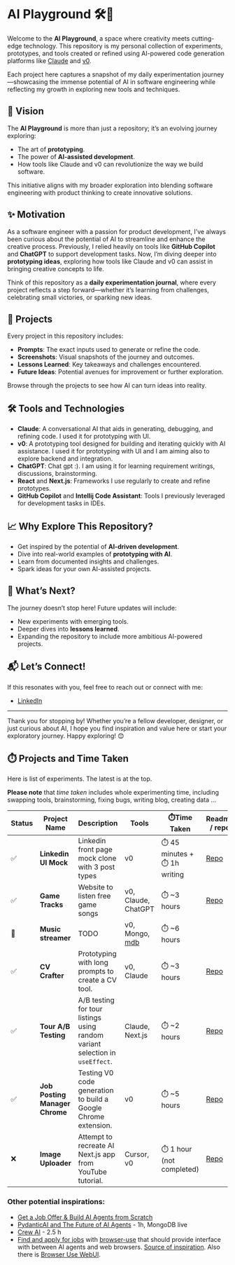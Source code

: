 # AI Playground 🛠️🤖

Welcome to the **AI Playground**, a space where creativity meets cutting-edge technology. This repository is my personal collection of experiments, prototypes, and tools created or refined using AI-powered code generation platforms like [Claude](https://www.anthropic.com/index/claude) and [v0](https://v0.dev/).

Each project here captures a snapshot of my daily experimentation journey—showcasing the immense potential of AI in software engineering while reflecting my growth in exploring new tools and techniques.

## 🌟 Vision
The **AI Playground** is more than just a repository; it’s an evolving journey exploring:
- The art of **prototyping**.
- The power of **AI-assisted development**.
- How tools like Claude and v0 can revolutionize the way we build software.

This initiative aligns with my broader exploration into blending software engineering with product thinking to create innovative solutions.

## ✨ Motivation
As a software engineer with a passion for product development, I’ve always been curious about the potential of AI to streamline and enhance the creative process. Previously, I relied heavily on tools like **GitHub Copilot** and **ChatGPT** to support development tasks. Now, I’m diving deeper into **prototyping ideas**, exploring how tools like Claude and v0 can assist in bringing creative concepts to life.

Think of this repository as a **daily experimentation journal**, where every project reflects a step forward—whether it’s learning from challenges, celebrating small victories, or sparking new ideas.

## 📂 Projects
Every project in this repository includes:
- **Prompts**: The exact inputs used to generate or refine the code.
- **Screenshots**: Visual snapshots of the journey and outcomes.
- **Lessons Learned**: Key takeaways and challenges encountered.
- **Future Ideas**: Potential avenues for improvement or further exploration.

Browse through the projects to see how AI can turn ideas into reality.

## 🛠️ Tools and Technologies
- **Claude**: A conversational AI that aids in generating, debugging, and refining code. I used it for prototyping with UI. 
- **v0**: A prototyping tool designed for building and iterating quickly with AI assistance. I used it for prototyping with UI and I am aiming also to explore backend and integration. 
- **ChatGPT**: Chat gpt :). I am using it for learning requirement writings, discussions, brainstorming.
- **React** and **Next.js**: Frameworks I use regularly to create and refine prototypes.
- **GitHub Copilot** and **Intellij Code Assistant**: Tools I previously leveraged for development tasks in IDEs.

## 📈 Why Explore This Repository?
- Get inspired by the potential of **AI-driven development**.
- Dive into real-world examples of **prototyping with AI**.
- Learn from documented insights and challenges.
- Spark ideas for your own AI-assisted projects.

## 🚀 What’s Next?
The journey doesn’t stop here! Future updates will include:
- New experiments with emerging tools.
- Deeper dives into **lessons learned**.
- Expanding the repository to include more ambitious AI-powered projects.

## 📬 Let’s Connect!
If this resonates with you, feel free to reach out or connect with me:
- [LinkedIn](https://www.linkedin.com/in/janasefcikova/)

<!-- TODO add CV, more links and X -->
---

Thank you for stopping by! Whether you’re a fellow developer, designer, or just curious about AI, I hope you find inspiration and value here or start your exploratory journey. Happy exploring! 😊


## ⏱️ Projects and Time Taken
Here is list of experiments. The latest is at the top.

**Please note** that _time taken_ includes whole experimenting time, including swapping tools, brainstorming, fixing bugs, writing blog, creating data ...


| Status | Project Name                   | Description                                                                  | Tools                                                 | ⏱️Time Taken                    | Readme / repo                                  | Source inspiration                                                 |
|--------|--------------------------------|------------------------------------------------------------------------------|-------------------------------------------------------|---------------------------------|------------------------------------------------|--------------------------------------------------------------------|
| ✅      | **Linkedin UI Mock**           | Linkedin front page mock clone with 3 post types                             | v0                                                    | ⏱️ 45 minutes   + ⏱️ 1h writing | [Repo](Linkedin-UI-mock/README.md)             |
| ✅      | **Game Tracks**                | Website to listen free game songs                                            | v0, Claude, ChatGPT                                   | ⏱️ ~3 hours                     | [Repo](./game-tracks/README.md)                |                                                                    |
| 📌     | **Music streamer**             | TODO                                                                         | v0, Mongo, [mdb](https://mdb.link/mdb-schema-builder) | ⏱️ ~6 hours                     |                                                | [live](https://www.linkedin.com/events/7284721434587766784/about/) |
| ✅      | **CV Crafter**                 | Prototyping with long prompts to create a CV tool.                           | v0, Claude                                            | ⏱️ ~3 hours                     | [Repo](./cv-crafter/README.md)                 |                                                                    |
| ✅      | **Tour A/B Testing**           | A/B testing for tour listings using random variant selection in `useEffect`. | Claude, Next.js                                       | ⏱️ ~2 hours                     | [Repo](./tour-ab-testing/README.md)            |                                                                    |
| ✅      | **Job Posting Manager Chrome** | Testing V0 code generation to build a Google Chrome extension.               | v0                                                    | ⏱️ ~5 hours                     | [Repo](./job-posting-manager-chrome/README.md) |                                                                    |
| ❌      | **Image Uploader**             | Attempt to recreate AI Next.js app from YouTube tutorial.                    | Cursor, v0                                            | ⏱️ 1 hour (not completed)       | [Repo](./image-uploader/README.md)             | [video](https://www.youtube.com/watch?v=zyqwt65NIgs)               |


### Other potential inspirations:
- [Get a Job Offer & Build AI Agents from Scratch](https://www.linkedin.com/posts/semaan_generativeai-ai-aiagents-activity-7293275156011962368-_5bl)
- [PydanticAI and The Future of AI Agents](https://www.linkedin.com/events/7282875144019070976) - 1h, MongoDB live
- [Crew AI](https://www.youtube.com/watch?v=ONKOXwucLvE&t=4658s) - 2.5 h
- [Find and apply for jobs](https://github.com/browser-use/browser-use/blob/main/examples/find_and_apply_to_jobs.py) with [browser-use](https://github.com/browser-use/browser-use) that should provide interface with between AI agents and web browsers. [Source of inspiration](https://www.linkedin.com/posts/addyosmani_softwareengineering-programming-ai-activity-7283384581691523072-YEjh?utm_source=share&utm_medium=member_desktop). Also there is [Browser Use WebUI](https://github.com/browser-use/web-ui).